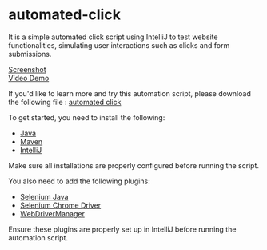 # automated-click
It is a simple automated click script using IntelliJ to test website functionalities, simulating user interactions such as clicks and form submissions.  

[Screenshot](https://drive.google.com/file/d/1njlGR20GJKYndY0_UpmkiAJomlO1WGns/view?usp=drive_link)  
[Video Demo](https://drive.google.com/file/d/1W9Ieqhn0el3eh90czf-mYPuUfAFQbmnZ/view?usp=drive_link)  

If you'd like to learn more and try this automation script, please download the following file : [automated click](https://drive.google.com/file/d/15RnImrLtqPYWGyHn9cLzldGFCbW6-mWH/view?usp=sharing)  

To get started, you need to install the following:  
- [Java](https://www.oracle.com/java/technologies/javase/jdk11-archive-downloads.html)  
- [Maven](https://maven.apache.org/download.cgi)  
- [IntelliJ](https://www.jetbrains.com/idea/download/?section=windows)

Make sure all installations are properly configured before running the script.

You also need to add the following plugins:  
- [Selenium Java](https://mvnrepository.com/artifact/org.seleniumhq.selenium/selenium-java)  
- [Selenium Chrome Driver](https://mvnrepository.com/artifact/org.seleniumhq.selenium/selenium-chrome-driver)
- [WebDriverManager](https://mvnrepository.com/artifact/io.github.bonigarcia/webdrivermanager)

Ensure these plugins are properly set up in IntelliJ before running the automation script.
